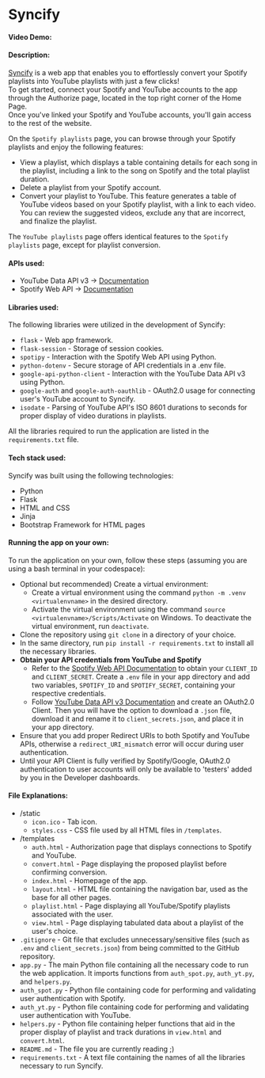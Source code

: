 # Syncify
#### Video Demo:  <URL HERE>
#### Description:
[Syncify](https://kaezr.pythonanywhere.com/) is a web app that enables you to effortlessly convert your Spotify playlists into YouTube playlists with just a few clicks!
<br>
To get started, connect your Spotify and YouTube accounts to the app through the Authorize page, located in the top right corner of the Home Page.
<br>
Once you've linked your Spotify and YouTube accounts, you'll gain access to the rest of the website.

On the `Spotify playlists` page, you can browse through your Spotify playlists and enjoy the following features:

+ View a playlist, which displays a table containing details for each song in the playlist, including a link to the song on Spotify and the total playlist duration.
+ Delete a playlist from your Spotify account.
+ Convert your playlist to YouTube. This feature generates a table of YouTube videos based on your Spotify playlist, with a link to each video. You can review the suggested videos, exclude any that are incorrect, and finalize the playlist.

The `YouTube playlists` page offers identical features to the `Spotify playlists` page, except for playlist conversion.

#### APIs used:
+ YouTube Data API v3 -> [Documentation](https://developers.google.com/youtube/v3/getting-started?hl=en)
+ Spotify Web API -> [Documentation](https://developer.spotify.com/documentation/web-api)

#### Libraries used:
The following libraries were utilized in the development of Syncify:

+ `flask` - Web app framework.
+ `flask-session` - Storage of session cookies.
+ `spotipy` - Interaction with the Spotify Web API using Python.
+ `python-dotenv` - Secure storage of API credentials in a .env file.
+ `google-api-python-client` - Interaction with the YouTube Data API v3 using Python.
+ `google-auth` and `google-auth-oauthlib` - OAuth2.0 usage for connecting user's YouTube account to Syncify.
+ `isodate` - Parsing of YouTube API's ISO 8601 durations to seconds for proper display of video durations in playlists.

All the libraries required to run the application are listed in the `requirements.txt` file.

#### Tech stack used:
Syncify was built using the following technologies:
+ Python
+ Flask
+ HTML and CSS
+ Jinja
+ Bootstrap Framework for HTML pages

#### Running the app on your own:
To run the application on your own, follow these steps (assuming you are using a bash terminal in your codespace):
+ Optional but recommended) Create a virtual environment:
    - Create a virtual environment using the command `python -m .venv <virtualenvname>` in the desired directory.
    - Activate the virtual environment using the command `source <virtualenvname>/Scripts/Activate` on Windows. To deactivate the virtual environment, run `deactivate`.
+ Clone the repository using `git clone` in a directory of your choice.
+ In the same directory, run `pip install -r requirements.txt` to install all the necessary libraries.
+ **Obtain your API credentials from YouTube and Spotify**
    - Refer to the [Spotify Web API Documentation](https://developer.spotify.com/documentation/web-api) to obtain your `CLIENT_ID` and `CLIENT_SECRET`. Create a `.env` file in your app directory and add two variables, `SPOTIFY_ID` and `SPOTIFY_SECRET`, containing your respective credentials.
    - Follow [YouTube Data API v3 Documentation](https://developers.google.com/youtube/v3/getting-started?hl=en) and create an OAuth2.0 Client. Then you will have the option to download a `.json` file, download it and rename it to `client_secrets.json`, and place it in your app directory.
+ Ensure that you add proper Redirect URIs to both Spotify and YouTube APIs, otherwise a `redirect_URI_mismatch` error will occur during user authentication.
+ Until your API Client is fully verified by Spotify/Google, OAuth2.0 authentication to user accounts will only be available to 'testers' added by you in the Developer dashboards.

#### File Explanations:
+ /static
    - `icon.ico` - Tab icon.
    - `styles.css` -  CSS file used by all HTML files in `/templates`.
+ /templates
    - `auth.html` - Authorization page that displays connections to Spotify and YouTube.
    - `convert.html` -  Page displaying the proposed playlist before confirming conversion.
    - `index.html`  - Homepage of the app.
    - `layout.html` - HTML file containing the navigation bar, used as the base for all other pages.
    - `playlist.html` - Page displaying all YouTube/Spotify playlists associated with the user.
    - `view.html` - Page displaying tabulated data about a playlist of the user's choice.
+ `.gitignore` - Git file that excludes unnecessary/sensitive files (such as `.env` and `client_secrets.json`) from being committed to the GitHub repository.
+ `app.py` - The main Python file containing all the necessary code to run the web application. It imports functions from `auth_spot.py`, `auth_yt.py`, and `helpers.py`.
+ `auth_spot.py` - Python file containing code for performing and validating user authentication with Spotify.
+ `auth_yt.py` - Python file containing code for performing and validating user authentication with YouTube.
+ `helpers.py` - Python file containing helper functions that aid in the proper display of playlist and track durations in `view.html` and `convert.html`.
+ `README.md` - The file you are currently reading ;)
+ `requirements.txt` - A text file containing the names of all the libraries necessary to run Syncify.